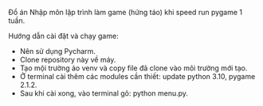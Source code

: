 Đồ án Nhập môn lập trình làm game (hứng táo) khi speed run pygame 1 tuần.

Hướng dẫn cài đặt và chạy game:
- Nên sử dụng Pycharm.
- Clone repository này về máy.
- Tạo mội trường ảo venv và copy file đã clone vào môi trường mới tạo.
- Ở terminal cài thêm các modules cần thiết: update python 3.10, pygame 2.1.2.
- Sau khi cài xong, vào terminal gõ: python menu.py.
